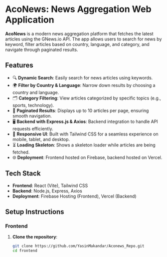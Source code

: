 # AcoNews: News Aggregation Web Application

**AcoNews** is a modern news aggregation platform that fetches the latest articles using the GNews.io API. The app allows users to search for news by keyword, filter articles based on country, language, and category, and navigate through paginated results.

## Features

- 🔍 **Dynamic Search**: Easily search for news articles using keywords.
- 🌍 **Filter by Country & Language**: Narrow down results by choosing a country and language.
- 🗂️ **Category Filtering**: View articles categorized by specific topics (e.g., sports, technology).
- 📄 **Paginated Results**: Displays up to 10 articles per page, ensuring smooth navigation.
- 🖥️ **Backend with Express.js & Axios**: Backend integration to handle API requests efficiently.
- 📱 **Responsive UI**: Built with Tailwind CSS for a seamless experience on mobile, tablet, and desktop.
- ⏳ **Loading Skeleton**: Shows a skeleton loader while articles are being fetched.
- 🌐 **Deployment**: Frontend hosted on Firebase, backend hosted on Vercel.

## Tech Stack

- **Frontend**: React (Vite), Tailwind CSS
- **Backend**: Node.js, Express, Axios
- **Deployment**: Firebase Hosting (Frontend), Vercel (Backend)

## Setup Instructions

### Frontend

1. **Clone the repository**:
   ```bash
   git clone https://github.com/YasinMakandar/Aconews_Repo.git
   cd frontend
